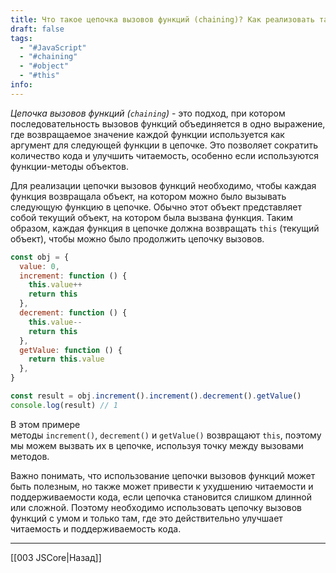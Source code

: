 ```yaml
---
title: Что такое цепочка вызовов функций (chaining)? Как реализовать такой подход?
draft: false
tags:
  - "#JavaScript"
  - "#chaining"
  - "#object"
  - "#this"
info:
---
```

_Цепочка вызовов функций (`chaining`)_ - это подход, при котором последовательность вызовов функций объединяется в одно выражение, где возвращаемое значение каждой функции используется как аргумент для следующей функции в цепочке. Это позволяет сократить количество кода и улучшить читаемость, особенно если используются функции-методы объектов.

Для реализации цепочки вызовов функций необходимо, чтобы каждая функция возвращала объект, на котором можно было вызывать следующую функцию в цепочке. Обычно этот объект представляет собой текущий объект, на котором была вызвана функция. Таким образом, каждая функция в цепочке должна возвращать `this` (текущий объект), чтобы можно было продолжить цепочку вызовов.

```javascript
const obj = {
  value: 0,
  increment: function () {
    this.value++
    return this
  },
  decrement: function () {
    this.value--
    return this
  },
  getValue: function () {
    return this.value
  },
}

const result = obj.increment().increment().decrement().getValue()
console.log(result) // 1
```

В этом примере методы `increment()`, `decrement()` и `getValue()` возвращают `this`, поэтому мы можем вызвать их в цепочке, используя точку между вызовами методов.

Важно понимать, что использование цепочки вызовов функций может быть полезным, но также может привести к ухудшению читаемости и поддерживаемости кода, если цепочка становится слишком длинной или сложной. Поэтому необходимо использовать цепочку вызовов функций с умом и только там, где это действительно улучшает читаемость и поддерживаемость кода.

---

[[003 JSCore|Назад]]
